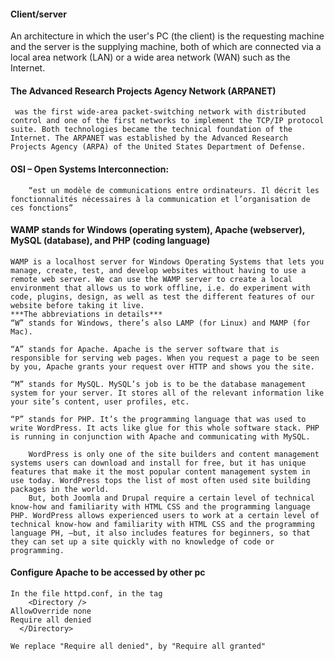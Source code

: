 #### Client/server 
An architecture in which the user's PC (the client) is the requesting machine and the server is the supplying machine, both of which are connected via a local area network (LAN) or a wide area network (WAN) such as the Internet.

#### The Advanced Research Projects Agency Network (ARPANET)
     was the first wide-area packet-switching network with distributed control and one of the first networks to implement the TCP/IP protocol suite. Both technologies became the technical foundation of the Internet. The ARPANET was established by the Advanced Research Projects Agency (ARPA) of the United States Department of Defense.

#### OSI – Open Systems Interconnection:
        “est un modèle de communications entre ordinateurs. Il décrit les fonctionnalités nécessaires à la communication et l’organisation de ces fonctions” 
#### WAMP stands for Windows (operating system), Apache (webserver), MySQL (database), and PHP (coding language)
    WAMP is a localhost server for Windows Operating Systems that lets you manage, create, test, and develop websites without having to use a remote web server. We can use the WAMP server to create a local environment that allows us to work offline, i.e. do experiment with code, plugins, design, as well as test the different features of our website before taking it live.
    ***The abbreviations in details*** 
    “W” stands for Windows, there’s also LAMP (for Linux) and MAMP (for Mac).

    “A” stands for Apache. Apache is the server software that is responsible for serving web pages. When you request a page to be seen by you, Apache grants your request over HTTP and shows you the site.

    “M” stands for MySQL. MySQL’s job is to be the database management system for your server. It stores all of the relevant information like your site’s content, user profiles, etc.

    “P” stands for PHP. It’s the programming language that was used to write WordPress. It acts like glue for this whole software stack. PHP is running in conjunction with Apache and communicating with MySQL.

        WordPress is only one of the site builders and content management systems users can download and install for free, but it has unique features that make it the most popular content management system in use today. WordPress tops the list of most often used site building packages in the world. 
        But, both Joomla and Drupal require a certain level of technical know-how and familiarity with HTML CSS and the programming language PHP. WordPress allows experienced users to work at a certain level of technical know-how and familiarity with HTML CSS and the programming language PH, —but, it also includes features for beginners, so that they can set up a site quickly with no knowledge of code or programming.

#### Configure Apache to be accessed by other pc
    In the file httpd.conf, in the tag 
        <Directory />
    AllowOverride none
    Require all denied
      </Directory>

    We replace "Require all denied", by "Require all granted" 
